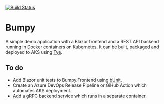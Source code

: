 [![Build Status](https://kadluba.visualstudio.com/Bumpy/_apis/build/status/ckadluba.Bumpy?branchName=master)](https://kadluba.visualstudio.com/Bumpy/_build/latest?definitionId=3&branchName=master)

# Bumpy
A simple demo application with a Blazor frontend and a REST API backend running in Docker containers on Kubernetes. It can be built, packaged and deployed to AKS using [Tye](https://github.com/dotnet/tye).

## To do
* Add Blazor unit tests to Bumpy.Frontend using [bUnit](https://github.com/egil/bunit).
* Create an Azure DevOps Release Pipeline or GiHub Action which automates AKS deployment.
* Add a gRPC backend service which runs in a separate container.
